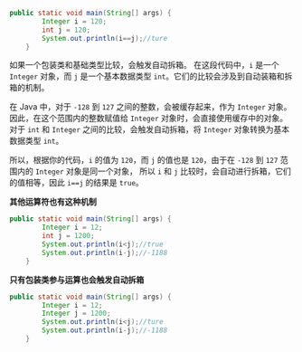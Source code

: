 ```java
public static void main(String[] args) {
        Integer i = 120;
        int j = 120;
        System.out.println(i==j);//ture
    }
```
如果一个包装类和基础类型比较，会触发自动拆箱。
在这段代码中，`i` 是一个 `Integer` 对象，而 `j` 是一个基本数据类型 `int`。它们的比较会涉及到自动装箱和拆箱的机制。

在 Java 中，对于 `-128` 到 `127` 之间的整数，会被缓存起来，作为 `Integer` 对象。
因此，在这个范围内的整数赋值给 `Integer` 对象时，会直接使用缓存中的对象。
对于 `int` 和 `Integer` 之间的比较，会触发自动拆箱，将 `Integer` 对象转换为基本数据类型 `int`。

所以，根据你的代码，`i` 的值为 `120`，而 `j` 的值也是 `120`，由于在 `-128` 到 `127` 范围内的 `Integer` 对象是同一个对象，
所以 `i` 和 `j` 比较时，会自动进行拆箱，它们的值相等，因此 `i==j` 的结果是 `true`。

**其他运算符也有这种机制**

```java
public static void main(String[] args) {
        Integer i = 12;
        int j = 1200;
        System.out.println(i<j);//true
        System.out.println(i-j);//-1188
    }
```
**只有包装类参与运算也会触发自动拆箱**
```java
public static void main(String[] args) {
        Integer i = 12;
        Integer j = 1200;
        System.out.println(i<j);//ture
        System.out.println(i-j);//-1188
    }
```
